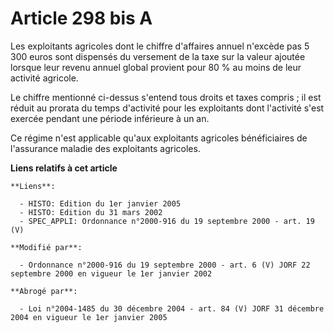 # Article 298 bis A

Les exploitants agricoles dont le chiffre d'affaires annuel n'excède pas 5 300 euros sont dispensés du versement de la taxe
sur la valeur ajoutée lorsque leur revenu annuel global provient pour 80 % au moins de leur activité agricole.

Le chiffre mentionné ci-dessus s'entend tous droits et taxes compris ; il est réduit au prorata du temps d'activité pour les
exploitants dont l'activité s'est exercée pendant une période inférieure à un an.

Ce régime n'est applicable qu'aux exploitants agricoles bénéficiaires de l'assurance maladie des exploitants agricoles.

**Liens relatifs à cet article**

	**Liens**:

	  - HISTO: Edition du 1er janvier 2005
	  - HISTO: Edition du 31 mars 2002
	  - SPEC_APPLI: Ordonnance n°2000-916 du 19 septembre 2000 - art. 19 (V)

	**Modifié par**:

	  - Ordonnance n°2000-916 du 19 septembre 2000 - art. 6 (V) JORF 22 septembre 2000 en vigueur le 1er janvier 2002

	**Abrogé par**:

	  - Loi n°2004-1485 du 30 décembre 2004 - art. 84 (V) JORF 31 décembre 2004 en vigueur le 1er janvier 2005
